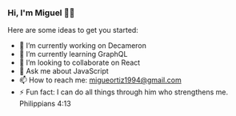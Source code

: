 <!--
**miguelortizdev/miguelortizdev** is a ✨ _special_ ✨ repository because its `README.md` (this file) appears on your GitHub profile.

- 🤔 I’m looking for help with ...
- 😄 Pronouns: ...
-->

### Hi, I'm Miguel 👋🏽

Here are some ideas to get you started:

- 🔭 I’m currently working on Decameron
- 🌱 I’m currently learning GraphQL
- 👯 I’m looking to collaborate on React
- 💬 Ask me about JavaScript
- 📫 How to reach me: migueortiz1994@gmail.com
- ⚡ Fun fact: I can do all things through him who strengthens me. Philippians 4:13